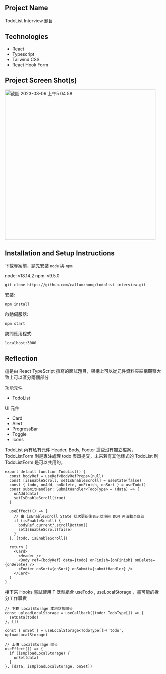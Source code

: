 ## Project Name

TodoList Interview 題目

## Technologies

- React
- Typescript
- Tailwind CSS
- React Hook Form

## Project Screen Shot(s)
<img width="481" alt="截圖 2023-03-06 上午5 04 58" src="https://user-images.githubusercontent.com/103582829/222985946-7bc771c5-72e3-4ba8-b168-891d5ad6fa9f.png">

## Installation and Setup Instructions

下載專案前，請先安裝 `node` 與 `npm`

node: v18.14.2
npm: v9.5.0

```
git clone https://github.com/callumzhong/todolist-interview.git
```

安裝:

`npm install`

啟動伺服器:

`npm start`

訪問應用程式:

`localhost:3000`

## Reflection

這是由 React TypeScript 撰寫的面試題目，架構上可以從元件資料夾結構觀察大致上可以區分兩個部分

功能元件

- TodoList

UI 元件

- Card
- Alert
- ProgressBar
- Toggle
- Icons

TodoList 內有私有元件 Header, Body, Footer 這些沒有獨立檔案，TodoListForm 則是專注處理 todo 表單提交，未來若有其他樣式的 TodoList 則 TodoListForm 是可以共用的。

```tsx
export default function TodoList() {
  const bodyRef = useRef<BodyRefProps>(null)
  const [isEnableScroll, setIsEnableScroll] = useState(false)
  const { todo, onAdd, onDelete, onFinish, onSort } = useTodo()
  const submitHandler: SubmitHandler<TodoType> = (data) => {
    onAdd(data)
    setIsEnableScroll(true)
  }

  useEffect(() => {
    // 由 isEnableScroll State 批次更新後表示以渲染 DOM 再滾動至底部
    if (isEnableScroll) {
      bodyRef.current?.scrollBottom()
      setIsEnableScroll(false)
    }
  }, [todo, isEnableScroll])

  return (
    <Card>
      <Header />
      <Body ref={bodyRef} data={todo} onFinish={onFinish} onDelete={onDelete} />
      <Footer onSort={onSort} onSubmit={submitHandler} />
    </Card>
  )
}
```

接下來 Hooks 嘗試使用 T 泛型組合 useTodo , useLocalStorage
，盡可能的拆分工作職責

```tsx
// 下載 LocalStorage 本地狀態同步
const uploadLocalStorage = useCallback((todo: TodoType[]) => {
  setData(todo)
}, [])

const { onSet } = useLocalStorage<TodoType[]>('todo', uploadLocalStorage)

// 上傳 LocalStorage 同步
useEffect(() => {
  if (isUploadLocalStorage) {
    onSet(data)
  }
}, [data, isUploadLocalStorage, onSet])
```
